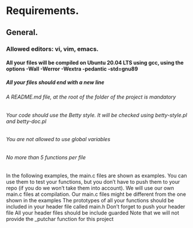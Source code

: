 # Requirements.
## General.
### Allowed editors: vi, vim, emacs.
#### All your files will be compiled on Ubuntu 20.04 LTS using gcc, using the options -Wall -Werror -Wextra -pedantic -std=gnu89
##### All your files should end with a new line
###### A README.md file, at the root of the folder of the project is mandatory
###### Your code should use the Betty style. It will be checked using betty-style.pl and betty-doc.pl
###### You are not allowed to use global variables
###### No more than 5 functions per file
In the following examples, the main.c files are shown as examples. You can use them to test your functions, but you don’t have to push them to your repo (if you do we won’t take them into account). We will use our own main.c files at compilation. Our main.c files might be different from the one shown in the examples
The prototypes of all your functions should be included in your header file called main.h
Don’t forget to push your header file
All your header files should be include guarded
Note that we will not provide the _putchar function for this project
